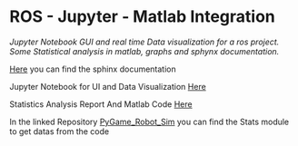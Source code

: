 # ROS - Jupyter - Matlab Integration

*Jupyter Notebook GUI and real time Data visualization for a ros project. Some Statistical analysis in matlab, graphs and sphynx documentation.*

[Here](https://matteocarlone.github.io/RT_2/) you can find the sphinx documentation

Jupyter Notebook for UI and Data Visualization [Here](https://github.com/MatteoCarlone/RT_2/blob/main/Jupyter_Notebook/Final_Assignment_Notebook.ipynb) 

Statistics Analysis Report And Matlab Code [Here](https://github.com/MatteoCarlone/RT_2/tree/main/Statistics) 

In the linked Repository [PyGame_Robot_Sim](https://github.com/MatteoCarlone/PyGame_Robot_Sim) you can find the Stats module to get datas from the code 
